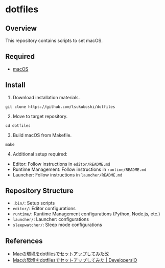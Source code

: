 # dotfiles

## Overview

This repository contains scripts to set macOS.

## Required

- [macOS](https://www.apple.com/jp/macos/)

## Install

1. Download installation materials.

```shell
git clone https://github.com/tsukuboshi/dotfiles
```

2. Move to target repository.

```shell
cd dotfiles
```

3. Build macOS from Makefile.

```shell
make
```

4. Additional setup required:

- Editor: Follow instructions in `editor/README.md`
- Runtime Management: Follow instructions in `runtime/README.md`
- Launcher: Follow instructions in `launcher/README.md`

## Repository Structure

- `.bin/`: Setup scripts
- `editor/`: Editor configurations
- `runtime/`: Runtime Management configurations (Python, Node.js, etc.)
- `launcher/`: Launcher: configurations
- `sleepwatcher/`: Sleep mode configurations

## References

- [Macの環境をdotfilesでセットアップしてみた改](https://zenn.dev/tsukuboshi/articles/6e82aef942d9af)
- [Macの環境をdotfilesでセットアップしてみた \| DevelopersIO](https://dev.classmethod.jp/articles/joined-mac-dotfiles-customize/)
